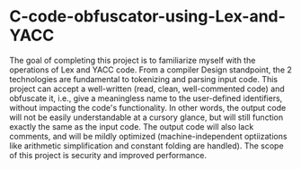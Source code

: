 # C-code-obfuscator-using-Lex-and-YACC
The goal of completing this project is to familiarize myself with the operations of Lex and YACC code.
From a compiler Design standpoint, the 2 technologies are fundamental to tokenizing and parsing input code.
This project can accept a well-written (read, clean, well-commented code) and obfuscate it, i.e., give a meaningless name to the user-defined identifiers, without impacting the code's functionality. In other words, the output code will not be easily understandable at a cursory glance, but will still function exactly the same as the input code.
The output code will also lack comments, and will be mildly optimized (machine-independent optiizations like arithmetic simplification and constant folding are handled).
The scope of this project is security and improved performance.

